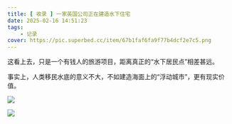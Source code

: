 ```yaml
---
title: [ 收录 ] 一家英国公司正在建造水下住宅
date: 2025-02-16 14:51:23
tags: 
    - 记录
cover: https://pic.superbed.cc/item/67b1faf6fa9f77b4dcf2e7c5.png
---
```



这看上去，只是一个有钱人的旅游项目，距离真正的“水下居民点”相差甚远。

事实上，人类移民水底的意义不大，不如建造海面上的“浮动城市”，更有现实价值。

![](https://pic.superbed.cc/item/67b1fb23fa9f77b4dcf2e97a.png)

![](https://pic.superbed.cc/item/67b1fb54fa9f77b4dcf2ebad.png)
